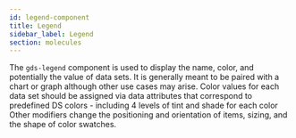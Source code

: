 ```yaml
---
id: legend-component
title: Legend
sidebar_label: Legend
section: molecules
---
```


The `gds-legend` component is used to display the name, color, and potentially the value of data sets. It is generally meant to be paired with a chart or graph although other use cases may arise. Color values for each data set should be assigned via data attributes that correspond to predefined DS colors - including 4 levels of tint and shade for each color Other modifiers change the positioning and orientation of items, sizing, and the shape of color swatches.
